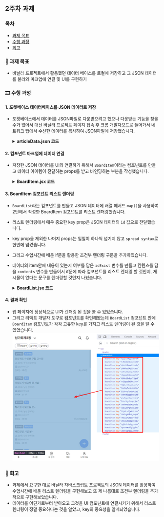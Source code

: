 ## 2주차 과제

### 목차

- [과제 목표](#🎯-과제-목표)
- [수행 과정](#🎞-수행-과정)
- [회고](#🤔-회고)

### 🎯 과제 목표

- 바닐라 프로젝트에서 활용했던 데이터 베이스를 로컬에 저장하고 그 JSON 데이터를 불러와 마크업에 연결 및 UI를 구현하기

### 🎞 수행 과정

#### 1. 포켓베이스 데이터베이스를 JSON 데이터로 저장

- 포켓베이스에서 데이터를 JSON파일로 다운받으려고 했으나 다운받는 기능을 찾을 수가 없어서 대신 바닐라 프로젝트 페이지 접속 후 크롬 개발자모드로 들어가서 네트워크 탭에서 수신한 데이터를 복사하여 JSON파일에 저장했습니다.

  <details>
    <summary><b>articleData.json 코드</b></summary>

  ```json
  {
    "name": "articleData.json",
    "version": "0.0.1",
    "author": "abcde@gmail.com",
    "page": 1,
    "perPage": 500,
    "totalItems": -1,
    "totalPages": -1,
    "items": [
      {
        "age": "50",
        "category": "프로젝트",
        "chatroomId": "",
        "collectionId": "fnh5xogh68g50w6",
        "collectionName": "together",
        "created": "2024-01-05 07:19:00.105Z",
        "date": "2024-01-27 12:00:00.000Z",
        "description": "프론트엔드가 한분 부족해서 뽑습니다",
        "gender": "누구나",
        "id": "tpjzcn4yjiumrbf",
        "isApproval": false,
        "isOpen": true,
        "maxMember": "50",
        "members": ["3tok7430sjy30hs", "niy2e4v0awk17l2", "svgib5k0l2ylvdy", "6j5tt6hma7og5dw"],
        "title": "프로젝트 하실분 구함 고수만 ",
        "type": "together",
        "updated": "2024-01-16 02:47:24.042Z",
        "user": "3tok7430sjy30hs"
      }
      // ...
    ]
  }
  ```

  </details>

#### 2. 컴포넌트 마크업에 데이터 연결

- 저장한 JSON 데이터를 UI와 연결하기 위해서 `BoardItem`이라는 컴포넌트를 만들고 데이터 아이템이 전달하는 props를 받고 바인딩하는 부분을 작성했습니다.

  <details>
    <summary><b>BoardItem.jsx 코드</b></summary>

  ```js
  import { convertTime } from "../../lib/utils/convertTime";

  export default function BoardItem({ category, title, age, gender, date, created, members, maxMember }) {
    return (
      <li className="hover:bg-gray-100 ">
        <div className="relative p-3 flex flex-col justify-center items-start gap-1 border-b">
          <div className="flex items-center gap-1 mb-7">
            <span className="text-label-sm p-1 leading-none bg-bluegray-600 text-white rounded">같이해요</span>
            <span className="text-label-sm p-1 leading-none bg-tertiary text-white rounded">{category}</span>
          </div>
          <a href="" className="absolute top-0 left-0 w-full h-full flex-auto text-paragraph-md font-normal text-contents-content-primary ">
            <span className="absolute top-[38px] left-3 w-[90%] overflow-hidden whitespace-nowrap text-ellipsis">{title}</span>
          </a>
          <span className="pl-4 text-paragraph-sm font-normal text-gray-600 bg-people_full-icon bg-no-repeat bg-left">
            {age}대 / {gender} 참여가능
          </span>
          <span className="pl-4 text-paragraph-sm font-normal text-gray-600 bg-calender-icon bg-no-repeat bg-left">{date.slice(0, 10)}</span>
          <div className="w-full flex justify-between">
            <span className="text-paragraph-sm font-normal text-gray-600">연희동 · {convertTime(created)}</span>
            <span className="pl-4 text-paragraph-sm font-normal text-gray-600 bg-people-icon bg-no-repeat bg-left">
              {members.length}/{maxMember}명
            </span>
          </div>
        </div>
      </li>
    );
  }
  ```

  </details>

#### 3. BoardItem 컴포넌트 리스트 렌더링

- `BoardList`라는 컴포넌트를 만들고 JSON 데이터에 배열 메서드 `map()`을 사용하여 2번에서 작성한 BoardItem 컴포넌트를 리스트 렌더링했습니다.
- 리스트 렌더링에서 매우 중요한 key prop은 JSON 데이터의 `id` 값으로 전달했습니다.
- key prop을 제외한 나머지 props는 일일이 하나씩 넘기지 않고 `spread syntax`로 한번에 넘겼습니다.
- 그리고 수업시간에 배운 if문을 활용한 조건부 렌더링 구문을 추가하였습니다.
- 데이터의 item안에 내용이 있는지 여부를 담은 `isExist` 변수를 만들고 컨텐츠를 담을 `contents` 변수를 만들어서 if문에 따라 컴포넌트를 리스트 렌더링 할 것인지, 게시물이 없다는 문구를 렌더링할 것인지 나눴습니다.

  <details>
    <summary><b>BoardList.jsx 코드</b></summary>

  ```js
  import articleData from "../../data/articleData.json";
  import BoardItem from "./BoardItem";

  export default function BoardList() {
    const isExist = articleData.items.length > 0;
    let contents = <li>게시물이 없습니다.</li>;
    if (isExist)
      contents = articleData.items.map((item) => {
        return <BoardItem key={item.id} {...item} />;
      });
    return (
      <main className="relative overflow-x-hidden overflow-y-auto flex-1">
        <h2 className="sr-only">게시글 목록</h2>
        <ul>{contents}</ul>
      </main>
    );
  }
  ```

  </details>

#### 4. 결과 확인

- 웹 페이지에 정상적으로 UI가 렌더링 된 것을 볼 수 있었습니다.
- 그리고 리액트 개발자 도구로 컴포넌트를 확인해봤는데 `BoardList` 컴포넌트 안에 `BoardItem` 컴포넌트가 각각 고유한 key를 가지고 리스트 렌더링이 된 것을 알 수 있었습니다.
  ![결과](../readmeImages/week02_list_rendering.png)

### 🤔 회고

- 과제에서 요구한 대로 바닐라 자바스크립트 프로젝트의 JSON 데이터를 활용하여 수업시간에 배운 리스트 렌더링을 구현해보고 또 제 나름대로 조건부 렌더링을 추가적으로 구현해보았습니다.
- 데이터를 어딘가로부터 받아오고 그것을 UI 컴포넌트에 연결시키기 위해서 리스트 렌더링이 정말 중요하다는 것을 알았고, key의 중요성을 알게되었습니다.
